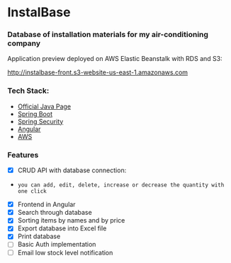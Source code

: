 # InstalBase

### Database of installation materials for my air-conditioning company

Application preview deployed on AWS Elastic Beanstalk with RDS and S3:

http://instalbase-front.s3-website-us-east-1.amazonaws.com

### Tech Stack:

* [Official Java Page](https://www.java.com/)
* [Spring Boot](https://spring.io/projects/spring-boot)
* [Spring Security](https://spring.io/projects/spring-security)
* [Angular](https://angular.io/)
* [AWS](https://aws.amazon.com/)


### Features

- [X] CRUD API with database connection:
-     you can add, edit, delete, increase or decrease the quantity with one click
- [x] Frontend in Angular
- [x] Search through database
- [x] Sorting items by names and by price
- [x] Export database into Excel file
- [x] Print database
- [ ] Basic Auth implementation
- [ ] Email low stock level notification
